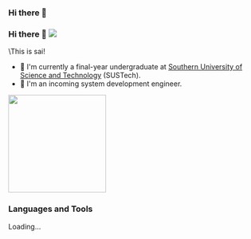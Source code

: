 ### Hi there 👋

<!--
**sai-01/sai-01** is a ✨ _special_ ✨ repository because its `README.md` (this file) appears on your GitHub profile.

Here are some ideas to get you started:

- 🔭 I’m currently working on ...
- 🌱 I’m currently learning ...
- 👯 I’m looking to collaborate on ...
- 🤔 I’m looking for help with ...
- 💬 Ask me about ...
- 📫 How to reach me: ...
- 😄 Pronouns: ...
- ⚡ Fun fact: ...
-->
### Hi there 👋 ![](https://komarev.com/ghpvc/?username=sai-01&style=plastic)

\This is sai!
- 🏫 I'm currently a final-year undergraduate at [Southern University of Science and Technology](https://www.sustech.edu.cn/en/) (SUSTech).
- 🔭 I'm an incoming system development engineer.

<img width="196" src="https://img.zcool.cn/community/010bc95b297beda8012034f77866c5.gif"/>

### Languages and Tools
Loading...
